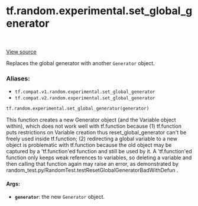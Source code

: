 <div itemscope itemtype="http://developers.google.com/ReferenceObject">
<meta itemprop="name" content="tf.random.experimental.set_global_generator" />
<meta itemprop="path" content="Stable" />
</div>

# tf.random.experimental.set_global_generator

<!-- Insert buttons -->

<table class="tfo-notebook-buttons tfo-api" align="left">
</table>

<a target="_blank" href="/code/stable/tensorflow/python/ops/stateful_random_ops.py">View source</a>



<!-- Start diff -->
Replaces the global generator with another `Generator` object.

### Aliases:

* `tf.compat.v1.random.experimental.set_global_generator`
* `tf.compat.v2.random.experimental.set_global_generator`


``` python
tf.random.experimental.set_global_generator(generator)
```



<!-- Placeholder for "Used in" -->

This function creates a new Generator object (and the Variable object within),
which does not work well with tf.function because (1) tf.function puts
restrictions on Variable creation thus reset_global_generator can't be freely
used inside tf.function; (2) redirecting a global variable to
a new object is problematic with tf.function because the old object may be
captured by a 'tf.function'ed function and still be used by it.
A 'tf.function'ed function only keeps weak references to variables,
so deleting a variable and then calling that function again may raise an
error, as demonstrated by
random_test.py/RandomTest.testResetGlobalGeneratorBadWithDefun .

#### Args:


* <b>`generator`</b>: the new `Generator` object.